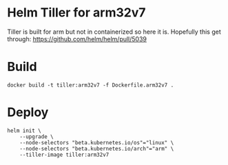 # Helm Tiller for arm32v7

Tiller is built for arm but not in containerized 
so here it is.
Hopefully this get through: https://github.com/helm/helm/pull/5039


# Build
```
docker build -t tiller:arm32v7 -f Dockerfile.arm32v7 . 
```

# Deploy 

```
helm init \
    --upgrade \
    --node-selectors "beta.kubernetes.io/os"="linux" \
    --node-selectors "beta.kubernetes.io/arch"="arm" \
    --tiller-image tiller:arm32v7
```
